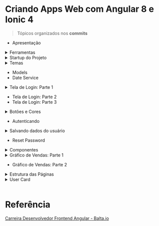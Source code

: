 # Criando Apps Web com Angular 8 e Ionic 4

> Tópicos organizados nos **commits**

- Apresentação

<details><summary>Ferramentas</summary>

<br>

```ps
npm install -g @angular/cli
npm install -g ionic@5.2.4
```

```
ng version

Angular CLI: 12.2.12
Node: 16.14.0 (Unsupported)
Package Manager: npm 8.1.1
OS: win32 x64

Angular:
...

Package                      Version
------------------------------------------------------
@angular-devkit/architect    0.1202.12 (cli-only)
@angular-devkit/core         12.2.12 (cli-only)
@angular-devkit/schematics   12.2.12 (cli-only)
@schematics/angular          12.2.12 (cli-only)
```

```
ionic --version
5.2.4
```

</details>

<details><summary>Startup do Projeto</summary>

<br>

Mockoon

    Import/Export > Mockoon´s Format > Import from a file (JSON)
        ./assets/mockoon.json

Criar projeto com o nome **eshop** com o modelo **blank**

```
ionic start eshop blank
```

Arquivos diferenciados:

    src/
        theme/
            variables.scss
        global.scss

SCSS - Syntactically Awesome Style Sheet

</details>

<details><summary>Temas</summary>

<br>

```ps
ionic serve
```

https://ionicframework.com/

</details>

- Models
- Date Service

<details><summary>Tela de Login: Parte 1</summary>

<br>

```ps
ionic generate page pages/account/login
```

http://localhost:8100/login

</details>

- Tela de Login: Parte 2
- Tela de Login: Parte 3

<details><summary>Botões e Cores</summary>

<br>

https://ionicframework.com/docs/

https://animate.style/

</details>

- Autenticando

<details><summary>Salvando dados do usuário</summary>

<br>

Inspecionar > Dev Tools > Aplicativo > Armazenamento Local

```
Chave: shop.data
Value:
eyJ1c2VybmFtZSI6ImJhdG1hbiIsIm5hbWUiOiJCcnVjZSBXYXluZSIsImltYWdlIjoiaHR0cHM6Ly9iYWx0YWRlbW9zLmJsb2IuY29yZS53aW5kb3dzLm5ldC9lc2hvcC9iYXRtYW4ucG5nIiwiZW1haWwiOiJiYXRtYW5AYmFsdGEuaW8iLCJ0b2tlbiI6ImFIUjBjSE02THk5aVlXeDBZV1JsYlc5ekxtSnNiMkl1WTI5eVpTNTNhVzVrYjNkekxtNWxkQzlsYzJodmNDOWlZWFJ0WVc0dWNHNW4iLCJyb2xlcyI6WyJlbXBsb3llZSIsIm1hbmFnZXIiXX0=

```

Decodificação Base 64

```json
{
  "username": "batman",
  "name": "Bruce Wayne",
  "image": "https://baltademos.blob.core.windows.net/eshop/batman.png",
  "email": "batman@balta.io",
  "token": "aHR0cHM6Ly9iYWx0YWRlbW9zLmJsb2IuY29yZS53aW5kb3dzLm5ldC9lc2hvcC9iYXRtYW4ucG5n",
  "roles": ["employee", "manager"]
}
```

</details>

- Reset Password

<details><summary>Componentes</summary>

<br>

```ps
ionic generate module components
ionic generate component components/loading
```

http://localhost:8100/home

</details>

<details><summary>Gráfico de Vendas: Parte 1</summary>

<br>

```ps
ionic generate component components/monthly-sales-chart
```

https://www.chartjs.org/

</details>

- Gráfico de Vendas: Parte 2

<details><summary>Estrutura das Páginas</summary>

<br>

```ps
ionic generate page pages/frame
ionic generate page pages/frameless
```

</details>

<details><summary>User Card</summary>

<br>

```ps
ionic generate component components/navbar
ionic generate component components/user-card
```

</details>

<br>

# Referência

[Carreira Desenvolvedor Frontend Angular - Balta.io](https://balta.io/carreiras/desenvolvedor-frontend-angular)
